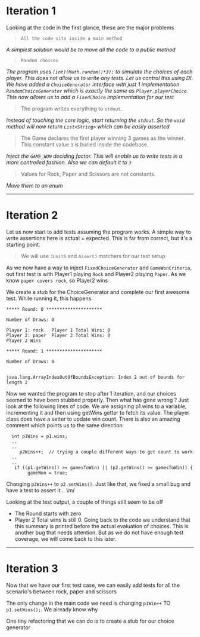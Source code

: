 # Iteration 1
Looking at the code in the first glance, these are the major problems
> `All the code sits inside a main method`

_A simplest solution would be to move all the code to a public method_

> `Random choices`

_The program uses `(int)(Math.random()*3);` to simulate the choices of each player. This does not allow us to write any tests. 
Let us control this using DI. 
We have added a `ChoiceGenerator` interface with just 1 implementation `RandomChoiceGenerator` which is exactly the same as `Player.playerChoice`. This now
allows us to add a `FixedChoice` implementation for our test_

> The program writes everything to `stdout`.

_Instead of touching the core logic, start returning the `stdout`. So the `void` method will now return `List<String>` which can be easily asserted_

> The Game declares the first player winning 3 games as the winner. This constant value `3` is buried inside the codebase. 

_Inject the `GAME_WON` deciding factor. This will enable us to write tests in a more controlled fashion. Also we can default it to `3`_

> Values for Rock, Paper and Scissors are not constants.

_Move them to an enum_

---

# Iteration 2
Let us now start to add tests assuming the program works. A simple way to write assertions here is actual = expected. This is far from correct, but it's a starting point.

>We will use `JUnit5` and `AssertJ` matchers for our test setup

As we now have a way to inject `FixedChoiceGenerator` and `GameWonCriteria`, out first test is with Player1 playing `Rock` and Player2 playing `Paper`. As we know `paper covers rock`, so Player2 wins

We create a stub for the ChoiceGenerator and complete our first awesome test. While running it, this happens
```
***** Round: 0 *********************

Number of Draws: 0

Player 1: rock	 Player 1 Total Wins: 0
Player 2: paper	 Player 2 Total Wins: 0
Player 2 Wins

***** Round: 1 *********************

Number of Draws: 0


java.lang.ArrayIndexOutOfBoundsException: Index 2 out of bounds for length 2
```
Now we wanted the program to stop after 1 iteration, and our choices seemed to have been stubbed properly. Then what has gone wrong ?
Just look at the following lines of code. We are assigning p1.wins to a variable, incrementing it and then using getWins getter to fetch its value. The player class does have a setter to update win count. There is also an amazing comment which points us to the same direction

```
  int p1Wins = p1.wins;
  ..
  ..
     p2Wins++;  // trying a couple different ways to get count to work
  ..
  ..
   if ((p1.getWins() >= gamesToWin) || (p2.getWins() >= gamesToWin)) {
        gameWon = true;
```

Changing `p2Wins++` to `p2.setWins()`. Just like that, we fixed a small bug and have a test to assert it... \m/

Looking at the test output, a couple of things still seem to be off
- The Round starts with zero
- Player 2 Total wins is still 0. 
Going back to the code we understand that this summary is printed before the actual evaluation of choices. This is another bug that needs attention. But as we do not have enough test coverage, we will come back to this later.
---

# Iteration 3
Now that we have our first test case, we can easily add tests for all the scenario's between rock, paper and scissors

The only change in the main code we need is changing `p1Win++` TO `p1.setWins();`. We already know why

One tiny refactoring that we can do is to create a stub for our choice generator